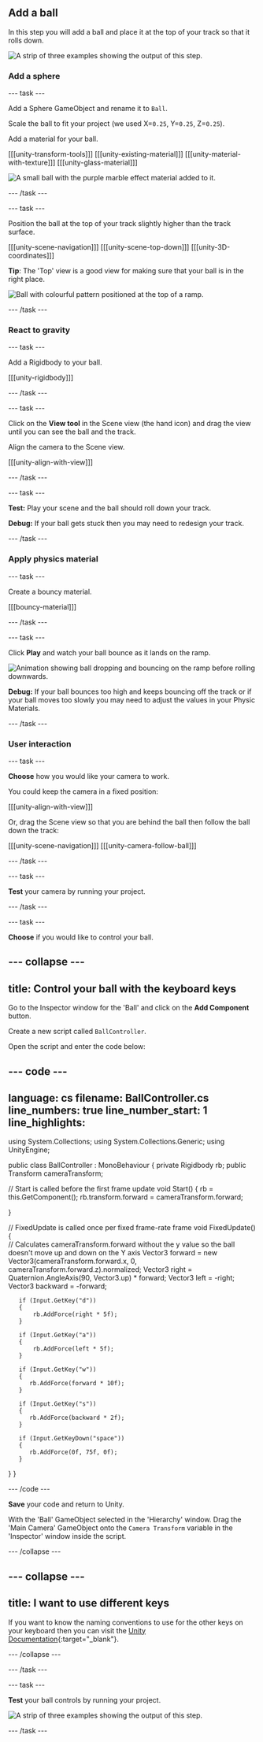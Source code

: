 ## Add a ball

In this step you will add a ball and place it at the top of your track so that it rolls down. 

![A strip of three examples showing the output of this step.](images/step3-output.png)

### Add a sphere

--- task ---

Add a Sphere GameObject and rename it to `Ball`. 

Scale the ball to fit your project (we used  X=`0.25`, Y=`0.25`, Z=`0.25`).

Add a material for your ball.

[[[unity-transform-tools]]]
[[[unity-existing-material]]]
[[[unity-material-with-texture]]]
[[[unity-glass-material]]]

![A small ball with the purple marble effect material added to it.](images/purple-marble.png)

--- /task ---

--- task ---

Position the ball at the top of your track slightly higher than the track surface.

[[[unity-scene-navigation]]]
[[[unity-scene-top-down]]]
[[[unity-3D-coordinates]]]

**Tip**: The 'Top' view is a good view for making sure that your ball is in the right place.

![Ball with colourful pattern positioned at the top of a ramp.](images/ball-start.png)

--- /task ---

### React to gravity

--- task ---

Add a Rigidbody to your ball. 

[[[unity-rigidbody]]]

--- /task ---

--- task ---

Click on the **View tool** in the Scene view (the hand icon) and drag the view until you can see the ball and the track.

Align the camera to the Scene view.

[[[unity-align-with-view]]]

--- /task ---

--- task ---

**Test:** Play your scene and the ball should roll down your track. 

**Debug:** If your ball gets stuck then you may need to redesign your track.

--- /task ---

### Apply physics material

--- task ---

Create a bouncy material.

[[[bouncy-material]]]

--- /task ---

--- task ---

Click **Play** and watch your ball bounce as it lands on the ramp.

![Animation showing ball dropping and bouncing on the ramp before rolling downwards.](images/ball-bounce.gif)

**Debug:** If your ball bounces too high and keeps bouncing off the track or if your ball moves too slowly you may need to adjust the values in your Physic Materials.

--- /task ---

### User interaction

--- task ---

**Choose** how you would like your camera to work.

You could keep the camera in a fixed position:

[[[unity-align-with-view]]]

Or, drag the Scene view so that you are behind the ball then follow the ball down the track: 

[[[unity-scene-navigation]]]
[[[unity-camera-follow-ball]]]

--- /task ---

--- task ---

**Test** your camera by running your project. 

--- /task ---

--- task ---

**Choose** if you would like to control your ball.

--- collapse ---
---
title: Control your ball with the keyboard keys
---

Go to the Inspector window for the 'Ball' and click on the **Add Component** button. 

Create a new script called `BallController`.

Open the script and enter the code below:

--- code ---
---
language: cs
filename: BallController.cs
line_numbers: true
line_number_start: 1
line_highlights: 
---

using System.Collections;
using System.Collections.Generic;
using UnityEngine;

public class BallController : MonoBehaviour
{
   private Rigidbody rb;
   public Transform cameraTransform;

   // Start is called before the first frame update
   void Start()
   {
       rb = this.GetComponent<Rigidbody>();
       rb.transform.forward = cameraTransform.forward;

   }

   // FixedUpdate is called once per fixed frame-rate frame
   void FixedUpdate()
   {  
       // Calculates cameraTransform.forward without the y value so the ball doesn't move up and down on the Y axis
       Vector3 forward = new Vector3(cameraTransform.forward.x, 0, cameraTransform.forward.z).normalized;
       Vector3 right =  Quaternion.AngleAxis(90, Vector3.up) * forward;
       Vector3 left = -right;
       Vector3 backward = -forward;

       if (Input.GetKey("d"))
       {
           rb.AddForce(right * 5f);
       }

       if (Input.GetKey("a"))
       {
           rb.AddForce(left * 5f);
       }

       if (Input.GetKey("w"))
       {
          rb.AddForce(forward * 10f);
       }

       if (Input.GetKey("s"))
       {
          rb.AddForce(backward * 2f);
       }

       if (Input.GetKeyDown("space"))
       {
          rb.AddForce(0f, 75f, 0f);
       }
   } 
}

--- /code ---

**Save** your code and return to Unity.

With the 'Ball' GameObject selected in the 'Hierarchy' window. Drag the 'Main Camera' GameObject onto the `Camera Transform` variable in the 'Inspector' window inside the script.

--- /collapse ---

--- collapse ---
---
title: I want to use different keys
---

If you want to know the naming conventions to use for the other keys on your keyboard then you can visit the [Unity Documentation](https://docs.unity3d.com/Manual/class-InputManager.html){:target="_blank"}.

--- /collapse ---

--- /task ---

--- task ---

**Test** your ball controls by running your project. 

![A strip of three examples showing the output of this step.](images/step3-output.png)

--- /task ---


